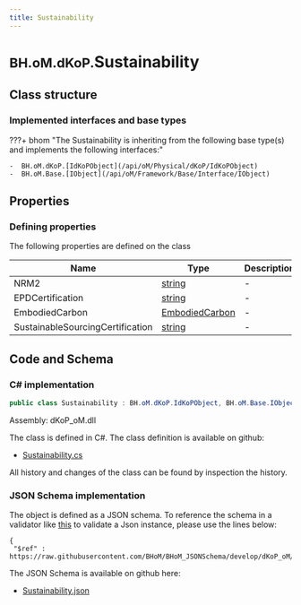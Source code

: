 ```yaml
---
title: Sustainability
---
```


# <small>BH.oM.dKoP.</small>**Sustainability**



## Class structure

### Implemented interfaces and base types

???+ bhom "The Sustainability is inheriting from the following base type(s) and implements the following interfaces:"

    -  BH.oM.dKoP.[IdKoPObject](/api/oM/Physical/dKoP/IdKoPObject)
    -  BH.oM.Base.[IObject](/api/oM/Framework/Base/Interface/IObject)


## Properties



### Defining properties

The following properties are defined on the class

| Name             | Type             | Description      | Quantity         |
|------------------|------------------|------------------|------------------|
| NRM2 | [string](https://learn.microsoft.com/en-us/dotnet/api/System.String?view=netstandard-2.0) | - | - |
| EPDCertification | [string](https://learn.microsoft.com/en-us/dotnet/api/System.String?view=netstandard-2.0) | - | - |
| EmbodiedCarbon | [EmbodiedCarbon](/api/oM/Physical/dKoP/Perfomance/EmbodiedCarbon) | - | - |
| SustainableSourcingCertification | [string](https://learn.microsoft.com/en-us/dotnet/api/System.String?view=netstandard-2.0) | - | - |


## Code and Schema

### C# implementation

``` C# title="C#"
public class Sustainability : BH.oM.dKoP.IdKoPObject, BH.oM.Base.IObject
```

Assembly: dKoP_oM.dll

The class is defined in C#. The class definition is available on github:

- [Sustainability.cs](https://github.com/BHoM/dKoP_Toolkit/blob/develop/dKoP_oM/Perfomance\Sustainability.cs)

All history and changes of the class can be found by inspection the history.
### JSON Schema implementation

The object is defined as a JSON schema. To reference the schema in a validator like [this](https://www.jsonschemavalidator.net/) to validate a Json instance, please use the lines below:

``` { .json .copy .select } title="JSON Schema"
{
 "$ref" : https://raw.githubusercontent.com/BHoM/BHoM_JSONSchema/develop/dKoP_oM/Sustainability.json}
```

The JSON Schema is available on github here:

- [Sustainability.json](https://github.com/BHoM/BHoM_JSONSchema/blob/develop/dKoP_oM/Sustainability.json)

